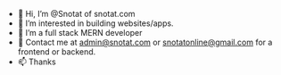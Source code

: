 - 👋 Hi, I’m @Snotat of snotat.com
- 👀 I’m interested in building websites/apps.
- 🌱 I’m a full stack MERN developer 
- 💞️ Contact me at admin@snotat.com or snotatonline@gmail.com for a frontend or backend.
- 📫 Thanks

<!---
Snotat/Snotat is a ✨ special ✨ repository because its `README.md` (this file) appears on your GitHub profile.
You can click the Preview link to take a look at your changes.
--->
